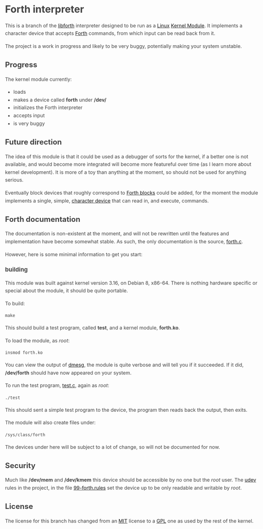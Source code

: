 # Forth interpreter

This is a branch of the [libforth][] interpreter designed to be run as a
[Linux][] [Kernel Module][]. It implements a character device that accepts
[Forth][] commands, from which input can be read back from it.

The project is a work in progress and likely to be very buggy, potentially
making your system unstable.

## Progress

The kernel module currently:

* loads
* makes a device called **forth** under **/dev/**
* initializes the Forth interpreter
* accepts input
* is very buggy

## Future direction

The idea of this module is that it could be used as a debugger of sorts for the
kernel, if a better one is not available, and would become more integrated will
become more featureful over time (as I learn more about kernel development). It
is more of a toy than anything at the moment, so should not be used for
anything serious.

Eventually block devices that roughly correspond to [Forth blocks][] could be
added, for the moment the module implements a single, simple, 
[character device][] that can read in, and execute, commands. 

## Forth documentation

The documentation is non-existent at the moment, and will not be rewritten
until the features and implementation have become somewhat stable. As such, the
only documentation is the source, [forth.c][].

However, here is some minimal information to get you start:

### building

This module was built against kernel version 3.16, on Debian 8, x86-64. There
is nothing hardware specific or special about the module, it should be quite
portable.

To build:

	make

This should build a test program, called **test**, and a kernel module,
**forth.ko**.

To load the module, as *root*:

	insmod forth.ko
	
You can view the output of [dmesg][], the module is quite verbose and will tell
you if it succeeded. If it did, **/dev/forth** should have now appeared on your
system.

To run the test program, [test.c][], again as *root*:

	./test

This should sent a simple test program to the device, the program then reads
back the output, then exits.

The module will also create files under:

	/sys/class/forth

The devices under here will be subject to a lot of change, so will not be
documented for now.

## Security

Much like **/dev/mem** and **/dev/kmem** this device should be accessible by
no one but the *root* user. The [udev][] rules in the project, in the file
[99-forth.rules][] set the device up to be only readable and writable by
*root*.

## License

The license for this branch has changed from an [MIT][] license to a [GPL][] 
one as used by the rest of the kernel.

[libforth]: https://github.com/howerj/libforth
[Linux]: https://en.wikipedia.org/wiki/Linux
[Kernel Module]: https://en.wikipedia.org/wiki/Loadable_kernel_module
[Forth]: https://en.wikipedia.org/wiki/Forth_%28programming_language%29
[GPL]: https://www.kernel.org/pub/linux/kernel/COPYING
[MIT]: https://en.wikipedia.org/wiki/MIT_License
[udev]: https://en.wikipedia.org/wiki/Udev
[99-forth.rules]: 99-forth.rules
[forth.c]: forth.c
[test.c]: test.c
[Forth blocks]: http://wiki.c2.com/?ForthBlocks
[character device]: https://en.wikipedia.org/wiki/Device_file#Character_devices
[dmesg]: http://www.linfo.org/dmesg.html

<style type="text/css">body{margin:40px auto;max-width:850px;line-height:1.6;font-size:16px;color:#444;padding:0 10px}h1,h2,h3{line-height:1.2}</style>
